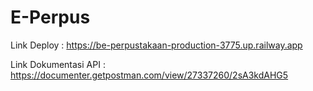 # E-Perpus

Link Deploy : https://be-perpustakaan-production-3775.up.railway.app

Link Dokumentasi API : https://documenter.getpostman.com/view/27337260/2sA3kdAHG5